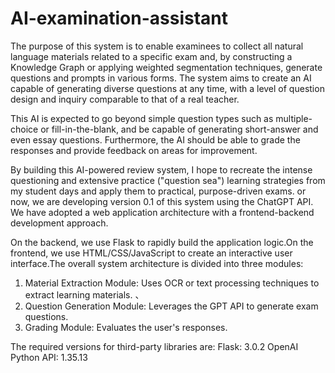 # AI-examination-assistant
The purpose of this system is to enable examinees to collect all natural language materials related to a specific exam and, by constructing a Knowledge Graph or applying weighted segmentation techniques, generate questions and prompts in various forms. The system aims to create an AI capable of generating diverse questions at any time, with a level of question design and inquiry comparable to that of a real teacher.

This AI is expected to go beyond simple question types such as multiple-choice or fill-in-the-blank, and be capable of generating short-answer and even essay questions. Furthermore, the AI should be able to grade the responses and provide feedback on areas for improvement.

By building this AI-powered review system, I hope to recreate the intense questioning and extensive practice ("question sea") learning strategies from my student days and apply them to practical, purpose-driven exams.
or now, we are developing version 0.1 of this system using the ChatGPT API. We have adopted a web application architecture with a frontend-backend development approach.

On the backend, we use Flask to rapidly build the application logic.On the frontend, we use HTML/CSS/JavaScript to create an interactive user interface.The overall system architecture is divided into three modules: 
1. Material Extraction Module: Uses OCR or text processing techniques to extract learning materials. 、
2. Question Generation Module: Leverages the GPT API to generate exam questions.
3. Grading Module: Evaluates the user's responses.

The required versions for third-party libraries are:
Flask: 3.0.2
OpenAI Python API: 1.35.13
